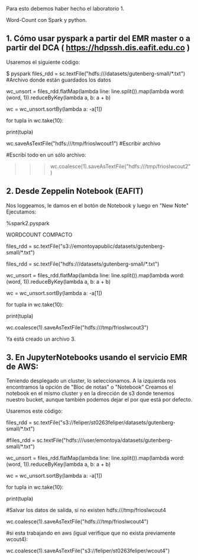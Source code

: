 Para esto debemos haber hecho el laboratorio 1.

Word-Count con Spark y python.

## 1. Cómo usar pyspark a partir del EMR master o a partir del DCA ( https://hdpssh.dis.eafit.edu.co )

Usaremos el siguiente código:

$ pyspark
files_rdd = sc.textFile("hdfs:///datasets/gutenberg-small/*.txt") #Archivo donde están guardados los datos 

wc_unsort = files_rdd.flatMap(lambda line: line.split()).map(lambda word: (word, 1)).reduceByKey(lambda a, b: a + b)

wc = wc_unsort.sortBy(lambda a: -a[1])

for tupla in wc.take(10):

   print(tupla)
    
wc.saveAsTextFile("hdfs:///tmp/frioslwcout1") #Escribir archivo


#Escribí todo en un sólo archivo:

>>> wc.coalesce(1).saveAsTextFile("hdfs:///tmp/frioslwcout2")


## 2. Desde Zeppelin Notebook (EAFIT)
Nos loggeamos, le damos en el botón de Notebook y  luego en "New Note"
Ejecutamos:

%spark2.pyspark

WORDCOUNT COMPACTO

files_rdd = sc.textFile("s3://emontoyapublic/datasets/gutenberg-small/*.txt")

files_rdd = sc.textFile("hdfs:///datasets/gutenberg-small/*.txt")

wc_unsort = files_rdd.flatMap(lambda line: line.split()).map(lambda word: (word, 1)).reduceByKey(lambda a, b: a + b)

wc = wc_unsort.sortBy(lambda a: -a[1])

for tupla in wc.take(10):

   print(tupla)
    
wc.coalesce(1).saveAsTextFile("hdfs:///tmp/frioslwcout3")

Ya está creado un archivo 3.

## 3. En JupyterNotebooks usando el servicio EMR de AWS:

Teniendo desplegado un cluster, lo seleccionamos. A la izquierda nos encontramos la opción de "Bloc de notas" o "Notebook"
Creamos el notebook en el mismo cluster y en la dirección de s3 donde tenemos nuestro bucket, aunque también podemos dejar el por que está por defecto.

Usaremos este código:

files_rdd = sc.textFile("s3://feliper/st0263feliper/datasets/gutenberg-small/*.txt")

#files_rdd = sc.textFile("hdfs:///user/emontoya/datasets/gutenberg-small/*.txt")

wc_unsort = files_rdd.flatMap(lambda line: line.split()).map(lambda word: (word, 1)).reduceByKey(lambda a, b: a + b)

wc = wc_unsort.sortBy(lambda a: -a[1])

for tupla in wc.take(10):

   print(tupla)
        
#Salvar los datos de salida, si no existen hdfs:///tmp/frioslwcout4

wc.coalesce(1).saveAsTextFile("hdfs:///tmp/frioslwcout4")

#si esta trabajando en aws (igual verifique que no exista previamente wcout4):

wc.coalesce(1).saveAsTextFile("s3://feliper/st0263feliper/wcout4")

